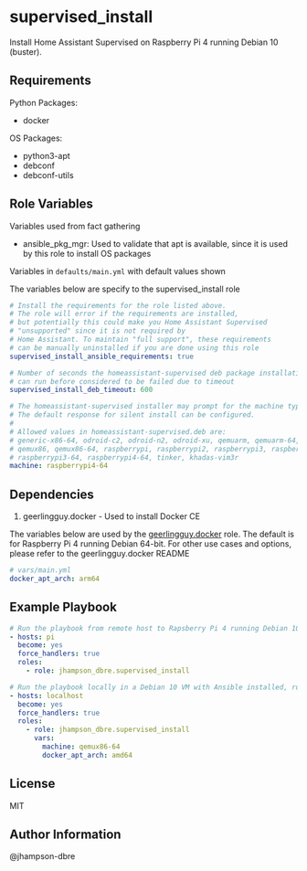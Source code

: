 supervised_install
=========

Install Home Assistant Supervised on Raspberry Pi 4 running Debian 10 (buster).

Requirements
------------

Python Packages:

- docker

OS Packages:

- python3-apt
- debconf
- debconf-utils

Role Variables
--------------

Variables used from fact gathering

- ansible_pkg_mgr: Used to validate that apt is available, since it is used by this role to install OS packages

Variables in `defaults/main.yml` with default values shown

The variables below are specify to the supervised_install role

```yaml
# Install the requirements for the role listed above.
# The role will error if the requirements are installed,
# but potentially this could make you Home Assistant Supervised
# "unsupported" since it is not required by
# Home Assistant. To maintain "full support", these requirements
# can be manually uninstalled if you are done using this role
supervised_install_ansible_requirements: true

# Number of seconds the homeassistant-supervised deb package installation
# can run before considered to be failed due to timeout
supervised_install_deb_timeout: 600

# The homeassistant-supervised installer may prompt for the machine type.
# The default response for silent install can be configured.
#
# Allowed values in homeassistant-supervised.deb are:
# generic-x86-64, odroid-c2, odroid-n2, odroid-xu, qemuarm, qemuarm-64,
# qemux86, qemux86-64, raspberrypi, raspberrypi2, raspberrypi3, raspberrypi4,
# raspberrypi3-64, raspberrypi4-64, tinker, khadas-vim3r
machine: raspberrypi4-64
```

Dependencies
------------

1. geerlingguy.docker - Used to install Docker CE

The variables below are used by the [geerlingguy.docker](https://github.com/geerlingguy/ansible-role-docker) role. The default is for Raspberry Pi 4 running Debian 64-bit. For other use cases and options, please refer to the geerlingguy.docker README

```yaml
# vars/main.yml
docker_apt_arch: arm64
```

Example Playbook
----------------

```yaml
# Run the playbook from remote host to Rapsberry Pi 4 running Debian 10 64-bit
- hosts: pi
  become: yes
  force_handlers: true
  roles:
    - role: jhampson_dbre.supervised_install
```

```yaml
# Run the playbook locally in a Debian 10 VM with Ansible installed, running in Hyper-V on Windows
- hosts: localhost
  become: yes
  force_handlers: true
  roles:
    - role: jhampson_dbre.supervised_install
      vars:
        machine: qemux86-64
        docker_apt_arch: amd64
```

License
-------

MIT

Author Information
------------------

@jhampson-dbre
